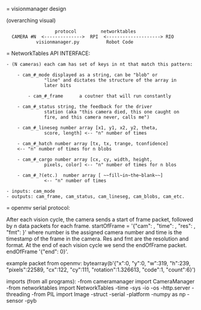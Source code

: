 = visionmanager design

(overarching visual)

                      protocol		   networktables
      CAMERA #N  <-------------->  RPI  <--------------------> RIO
	  		   visionmanager.py		     Robot Code

= NetworkTables API   INTERFACE:

	- (N cameras) each cam has set of keys in nt that match this pattern:

		- cam_#_mode displayed as a string, can be "blob" or
                  "line" and dictates the structure of the array in
                  later bits
		
        	- cam_#_frame      a coutner that will run constantly
		
		- cam_#_status string, the feedback for the driver
                  station (aka "this camera died, this one caught on
                  fire, and this camera never, calls me")
		
		- cam_#_lineseg number array [x1, y1, x2, y2, theta,
                  score, length] <-- "n" number of times
		
		- cam_#_hatch number array [tx, tx, trange, tconfidence]
		<-- "n" number of times for n blobs
		
		- cam_#_cargo number array [cx, cy, width, height,
                  pixels, color] <-- "n" number of times for n blos
		
		- cam_#_?(etc.)  number array [ ~~fill~in~the~blank~~]
                  <-- "n" number of times
		
	- inputs: cam_mode
	- outputs: cam_frame, cam_status, cam_lineseg, cam_blobs, cam_etc.


= openmv serial protocol:

After each vision cycle, the camera sends a start of frame packet,
followed by n data packets for each frame.  startOfFrame = '{"cam":
<number>, "time": <number2>, "res": <num3>, "fmt": <num4>}' where
number is the assigned camera number and time is the timestamp of the
frame in the camera. Res and fmt are the resolution and format.  At
the end of each vision cycle we send the endOfFrame packet.
endOfFrame '{"end": 0}'.

example packet from openmv: bytearray(b'{"x":0, "y":0, "w":319,
"h":239, "pixels":22589, "cx":122, "cy":111, "rotation":1.326613,
"code":1, "count":6}')

imports (from all programs):
    -from cameramanager import CameraManager
    -from networktables import NetworkTables
    -time
    -sys
    -io
    -os
    -http.server
    -threading
    -from PIL import Image
    -struct
    -serial
    -platform
    -numpy as np
    -sensor
    -pyb
    
